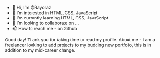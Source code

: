 - 👋 Hi, I’m @Rayoraz
- 👀 I’m interested in HTML, CSS, JavaScript
- 🌱 I’m currently learning HTML, CSS, JavaScript
- 💞️ I’m looking to collaborate on ...
- 📫 How to reach me - on Github

Good day! Thank you for taking time to read my profile. About me -
I am a freelancer looking to add projects to my budding new portfolio, this is in addition to my mid-career change.

<!---
Rayoraz/Rayoraz is a ✨ special ✨ repository because its `README.md` (this file) appears on your GitHub profile.
You can click the Preview link to take a look at your changes.
--->
